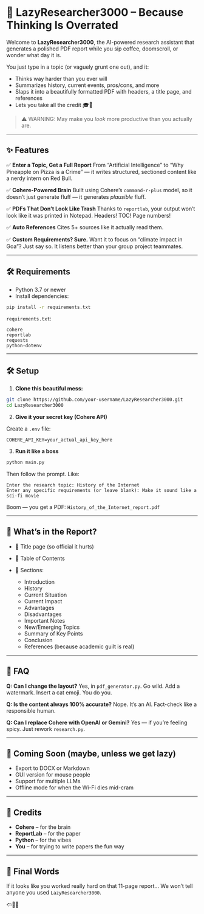 # 🧠 LazyResearcher3000 – Because Thinking Is Overrated

Welcome to **LazyResearcher3000**, the AI-powered research assistant that generates a polished PDF report while you sip coffee, doomscroll, or wonder what day it is.

You just type in a topic (or vaguely grunt one out), and it:

* Thinks way harder than you ever will
* Summarizes history, current events, pros/cons, and more
* Slaps it into a beautifully formatted PDF with headers, a title page, and references
* Lets you take all the credit 🎓📄

> ⚠️ WARNING: May make you *look* more productive than you actually are.

---

## ✨ Features

✅ **Enter a Topic, Get a Full Report**
From “Artificial Intelligence” to “Why Pineapple on Pizza is a Crime” — it writes structured, sectioned content like a nerdy intern on Red Bull.

✅ **Cohere-Powered Brain**
Built using Cohere’s `command-r-plus` model, so it doesn’t just generate fluff — it generates *plausible* fluff.

✅ **PDFs That Don’t Look Like Trash**
Thanks to `reportlab`, your output won’t look like it was printed in Notepad. Headers! TOC! Page numbers!

✅ **Auto References**
Cites 5+ sources like it actually read them.

✅ **Custom Requirements? Sure.**
Want it to focus on “climate impact in Goa”? Just say so. It listens better than your group project teammates.

---

## 🛠 Requirements

* Python 3.7 or newer
* Install dependencies:

```bash
pip install -r requirements.txt
```

`requirements.txt`:

```
cohere
reportlab
requests
python-dotenv
```

---

## 🛠 Setup

1. **Clone this beautiful mess:**

```bash
git clone https://github.com/your-username/LazyResearcher3000.git
cd LazyResearcher3000
```

2. **Give it your secret key (Cohere API)**

Create a `.env` file:

```env
COHERE_API_KEY=your_actual_api_key_here
```

3. **Run it like a boss**

```bash
python main.py
```

Then follow the prompt. Like:

```
Enter the research topic: History of the Internet
Enter any specific requirements (or leave blank): Make it sound like a sci-fi movie
```

Boom — you get a PDF: `History_of_the_Internet_report.pdf`

---

## 📄 What’s in the Report?

* 🧢 Title page (so official it hurts)
* 📜 Table of Contents
* 🧩 Sections:

  * Introduction
  * History
  * Current Situation
  * Current Impact
  * Advantages
  * Disadvantages
  * Important Notes
  * New/Emerging Topics
  * Summary of Key Points
  * Conclusion
  * References (because academic guilt is real)

---

## 🤔 FAQ

**Q: Can I change the layout?**
Yes, in `pdf_generator.py`. Go wild. Add a watermark. Insert a cat emoji. You do you.

**Q: Is the content always 100% accurate?**
Nope. It’s an AI. Fact-check like a responsible human.

**Q: Can I replace Cohere with OpenAI or Gemini?**
Yes — if you’re feeling spicy. Just rework `research.py`.

---

## 🔮 Coming Soon (maybe, unless we get lazy)

* Export to DOCX or Markdown
* GUI version for mouse people
* Support for multiple LLMs
* Offline mode for when the Wi-Fi dies mid-cram

---

## 🙏 Credits

* **Cohere** – for the brain
* **ReportLab** – for the paper
* **Python** – for the vibes
* **You** – for trying to write papers the fun way

---

## 📢 Final Words

If it looks like you worked really hard on that 11-page report...
We won’t tell anyone you used `LazyResearcher3000`.

🢢🧠📄